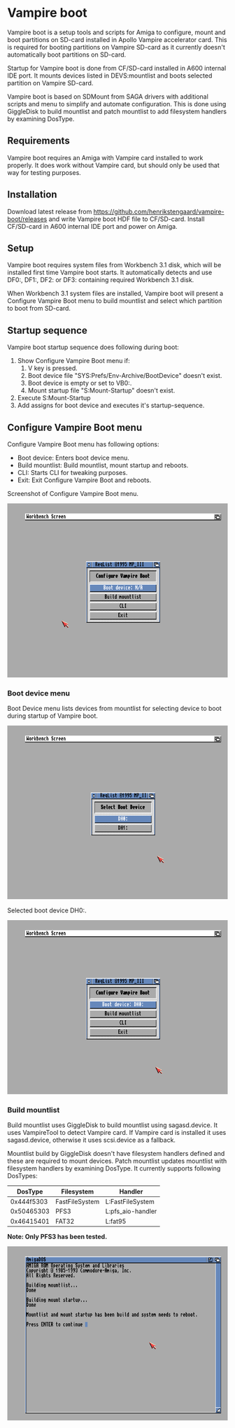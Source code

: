 # Vampire boot

Vampire boot is a setup tools and scripts for Amiga to configure, mount and boot partitions on SD-card installed in Apollo Vampire accelerator card. This is required for booting partitions on Vampire SD-card as it currently doesn't automatically boot partitions on SD-card.

Startup for Vampire boot is done from CF/SD-card installed in A600 internal IDE port. It mounts devices listed in DEVS:mountlist and boots selected partition on Vampire SD-card.

Vampire boot is based on SDMount from SAGA drivers with additional scripts and menu to simplify and automate configuration. This is done using GiggleDisk to build mountlist and patch mountlist to add filesystem handlers by examining DosType.

## Requirements

Vampire boot requires an Amiga with Vampire card installed to work properly. It does work without Vampire card, but should only be used that way for testing purposes.

## Installation

Download latest release from https://github.com/henrikstengaard/vampire-boot/releases and write Vampire boot HDF file to CF/SD-card. Install CF/SD-card in A600 internal IDE port and power on Amiga.

## Setup

Vampire boot requires system files from Workbench 3.1 disk, which will be installed first time Vampire boot starts.
It automatically detects and use DF0:, DF1:, DF2: or DF3: containing required Workbench 3.1 disk.

When Workbench 3.1 system files are installed, Vampire boot will present a Configure Vampire Boot menu to build mountlist and select which partition to boot from SD-card.

## Startup sequence

Vampire boot startup sequence does following during boot:

1. Show Configure Vampire Boot menu if:
    1. V key is pressed.
    2. Boot device file "SYS:Prefs/Env-Archive/BootDevice" doesn't exist.
    3. Boot device is empty or set to VB0:.
    4. Mount startup file "S:Mount-Startup" doesn't exist.
2. Execute S:Mount-Startup
3. Add assigns for boot device and executes it's startup-sequence.

## Configure Vampire Boot menu

Configure Vampire Boot menu has following options:

- Boot device: Enters boot device menu.
- Build mountlist: Build mountlist, mount startup and reboots.
- CLI: Starts CLI for tweaking purposes.
- Exit: Exit Configure Vampire Boot and reboots.

Screenshot of Configure Vampire Boot menu.

![Configure Vampire Boot menu](screenshots/vampire-boot1.png?raw=true)

### Boot device menu

Boot Device menu lists devices from mountlist for selecting device to boot during startup of Vampire boot.

![Select Boot Device menu](screenshots/vampire-boot2.png?raw=true)

Selected boot device DH0:.

![Configure Vampire Boot menu with boot device selected](screenshots/vampire-boot3.png?raw=true)

### Build mountlist

Build mountlist uses GiggleDisk to build mountlist using sagasd.device. It uses VampireTool to detect Vampire card. 
If Vampire card is installed it uses sagasd.device, otherwise it uses scsi.device as a fallback.

Mountlist build by GiggleDisk doesn't have filesystem handlers defined and these are required to mount devices.
Patch mountlist updates mountlist with filesystem handlers by examining DosType. It currently supports following DosTypes:

| DosType | Filesystem | Handler |
| --- | --- | --- |
| 0x444f5303 | FastFileSystem | L:FastFileSystem |
| 0x50465303 | PFS3 | L:pfs_aio-handler |
| 0x46415401 | FAT32 | L:fat95 |

**Note: Only PFS3 has been tested.**

![Build mountlist](screenshots/vampire-boot4.png?raw=true)